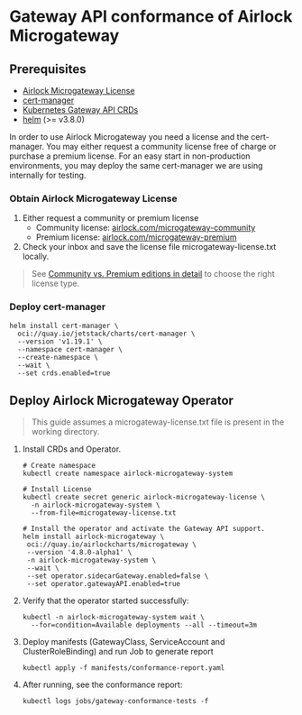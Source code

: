 # Gateway API conformance of Airlock Microgateway

## Prerequisites
* [Airlock Microgateway License](#obtain-airlock-microgateway-license)
* [cert-manager](https://cert-manager.io/)
* [Kubernetes Gateway API CRDs](https://gateway-api.sigs.k8s.io/guides/#installing-gateway-api)
* [helm](https://helm.sh/docs/intro/install/) (>= v3.8.0)

In order to use Airlock Microgateway you need a license and the cert-manager. You may either request a community license free of charge or purchase a premium license.
For an easy start in non-production environments, you may deploy the same cert-manager we are using internally for testing.

### Obtain Airlock Microgateway License
1. Either request a community or premium license
   * Community license: [airlock.com/microgateway-community](https://airlock.com/en/microgateway-community)
   * Premium license: [airlock.com/microgateway-premium](https://airlock.com/en/microgateway-premium)
2. Check your inbox and save the license file microgateway-license.txt locally.

> See [Community vs. Premium editions in detail](https://docs.airlock.com/microgateway/latest/?topic=MGW-00000056) to choose the right license type.

### Deploy cert-manager
```console
helm install cert-manager \
  oci://quay.io/jetstack/charts/cert-manager \
  --version 'v1.19.1' \
  --namespace cert-manager \
  --create-namespace \
  --wait \
  --set crds.enabled=true
```

## Deploy Airlock Microgateway Operator

> This guide assumes a microgateway-license.txt file is present in the working directory.

1. Install CRDs and Operator.
   ```console
   # Create namespace
   kubectl create namespace airlock-microgateway-system

   # Install License
   kubectl create secret generic airlock-microgateway-license \
     -n airlock-microgateway-system \
     --from-file=microgateway-license.txt

   # Install the operator and activate the Gateway API support.
   helm install airlock-microgateway \
    oci://quay.io/airlockcharts/microgateway \
    --version '4.8.0-alpha1' \
    -n airlock-microgateway-system \
    --wait \
    --set operator.sidecarGateway.enabled=false \
    --set operator.gatewayAPI.enabled=true
   ```

2. Verify that the operator started successfully:
   ```console
   kubectl -n airlock-microgateway-system wait \
     --for=condition=Available deployments --all --timeout=3m
   ```

3. Deploy manifests (GatewayClass, ServiceAccount and ClusterRoleBinding) and run Job to generate report
   ```console
   kubectl apply -f manifests/conformance-report.yaml
   ```

4. After running, see the conformance report:
   ```console
   kubectl logs jobs/gateway-conformance-tests -f
   ```

